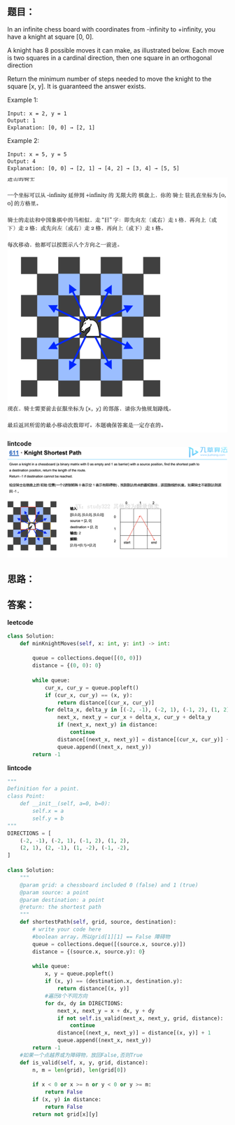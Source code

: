 ## 题目：
In an infinite chess board with coordinates from -infinity to +infinity, you have a knight at square [0, 0].

A knight has 8 possible moves it can make, as illustrated below. Each move is two squares in a cardinal direction, then one square in an orthogonal direction

Return the minimum number of steps needed to move the knight to the square [x, y]. It is guaranteed the answer exists.

Example 1:
```
Input: x = 2, y = 1
Output: 1
Explanation: [0, 0] → [2, 1]
```
Example 2:
```
Input: x = 5, y = 5
Output: 4
Explanation: [0, 0] → [2, 1] → [4, 2] → [3, 4] → [5, 5]
```
![p](https://github.com/SSRRBB/Leetcode/blob/main/Images/83.png)

**lintcode**
![s](https://github.com/SSRRBB/Leetcode/blob/main/Images/82.png)

## 思路：

## 答案：
**leetcode**
```python
class Solution:
    def minKnightMoves(self, x: int, y: int) -> int:
 
        queue = collections.deque([(0, 0)])
        distance = {(0, 0): 0}
        
        while queue:
            cur_x, cur_y = queue.popleft()
            if (cur_x, cur_y) == (x, y):
                return distance[(cur_x, cur_y)]
            for delta_x, delta_y in [(-2, -1), (-2, 1), (-1, 2), (1, 2), (2, 1), (2, -1), (1, -2), (-1, -2)]:
                next_x, next_y = cur_x + delta_x, cur_y + delta_y
                if (next_x, next_y) in distance:
                    continue
                distance[(next_x, next_y)] = distance[(cur_x, cur_y)] + 1
                queue.append((next_x, next_y))
        return -1
```

**lintcode**
```python
"""
Definition for a point.
class Point:
    def __init__(self, a=0, b=0):
        self.x = a
        self.y = b
"""
DIRECTIONS = [
    (-2, -1), (-2, 1), (-1, 2), (1, 2),
    (2, 1), (2, -1), (1, -2), (-1, -2),
]

class Solution:
    """
    @param grid: a chessboard included 0 (false) and 1 (true)
    @param source: a point
    @param destination: a point
    @return: the shortest path 
    """
    def shortestPath(self, grid, source, destination):
        # write your code here
        #boolean array，所以grid[1][1] == False 障碍物
        queue = collections.deque([(source.x, source.y)])
        distance = {(source.x, source.y): 0}

        while queue:
            x, y = queue.popleft()
            if (x, y) == (destination.x, destination.y):
                return distance[(x, y)]
            #遍历8个不同方向
            for dx, dy in DIRECTIONS:
                next_x, next_y = x + dx, y + dy
                if not self.is_valid(next_x, next_y, grid, distance):
                    continue
                distance[(next_x, next_y)] = distance[(x, y)] + 1
                queue.append((next_x, next_y))
        return -1
    #如果一个点越界或为障碍物，放回False,否则True   
    def is_valid(self, x, y, grid, distance):
        n, m = len(grid), len(grid[0])

        if x < 0 or x >= n or y < 0 or y >= m:
            return False
        if (x, y) in distance:
            return False 
        return not grid[x][y]

```
